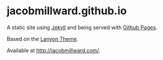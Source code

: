 # jacobmillward.github.io

A static site using [Jekyll](http://www.jekyllrb.com) and being served with [Github Pages](https://pages.github.com).

Based on the [Lanyon Theme](http://lanyon.getpoole.com).

Available at http://jacobmillward.com/.
